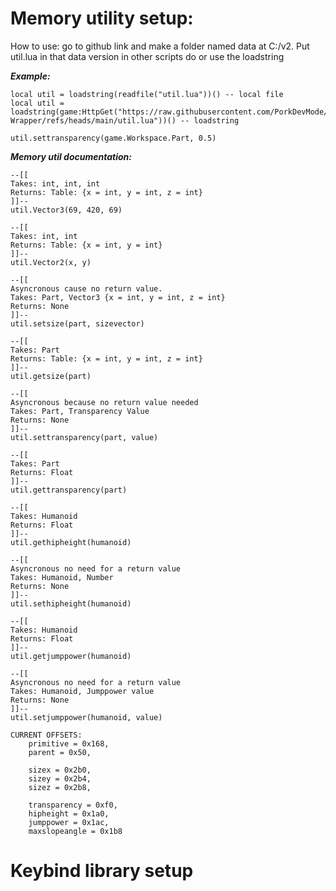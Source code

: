 
# Memory utility setup:

How to use:
go to github link and make a folder named data at C:/v2. Put util.lua in that data version
in other scripts do or use the loadstring

***Example:***

```
local util = loadstring(readfile("util.lua"))() -- local file
local util = loadstring(game:HttpGet("https://raw.githubusercontent.com/PorkDevMode/Severe-Wrapper/refs/heads/main/util.lua"))() -- loadstring

util.settransparency(game.Workspace.Part, 0.5)
```
***Memory util documentation:***
```
--[[
Takes: int, int, int
Returns: Table: {x = int, y = int, z = int}
]]--
util.Vector3(69, 420, 69)

--[[
Takes: int, int
Returns: Table: {x = int, y = int}
]]--
util.Vector2(x, y)

--[[
Asyncronous cause no return value.
Takes: Part, Vector3 {x = int, y = int, z = int}
Returns: None
]]--
util.setsize(part, sizevector)

--[[
Takes: Part
Returns: Table: {x = int, y = int, z = int}
]]--
util.getsize(part)

--[[
Asyncronous because no return value needed
Takes: Part, Transparency Value
Returns: None
]]--
util.settransparency(part, value)

--[[
Takes: Part
Returns: Float
]]--
util.gettransparency(part)

--[[
Takes: Humanoid
Returns: Float
]]--
util.gethipheight(humanoid)

--[[
Asyncronous no need for a return value
Takes: Humanoid, Number
Returns: None
]]--
util.sethipheight(humanoid)

--[[
Takes: Humanoid
Returns: Float
]]--
util.getjumppower(humanoid)

--[[
Asyncronous no need for a return value
Takes: Humanoid, Jumppower value
Returns: None
]]--
util.setjumppower(humanoid, value)

CURRENT OFFSETS:
    primitive = 0x168,
    parent = 0x50,
    
    sizex = 0x2b0,
    sizey = 0x2b4,
    sizez = 0x2b8,

    transparency = 0xf0,
    hipheight = 0x1a0,
    jumppower = 0x1ac,
    maxslopeangle = 0x1b8
```

# Keybind library setup
